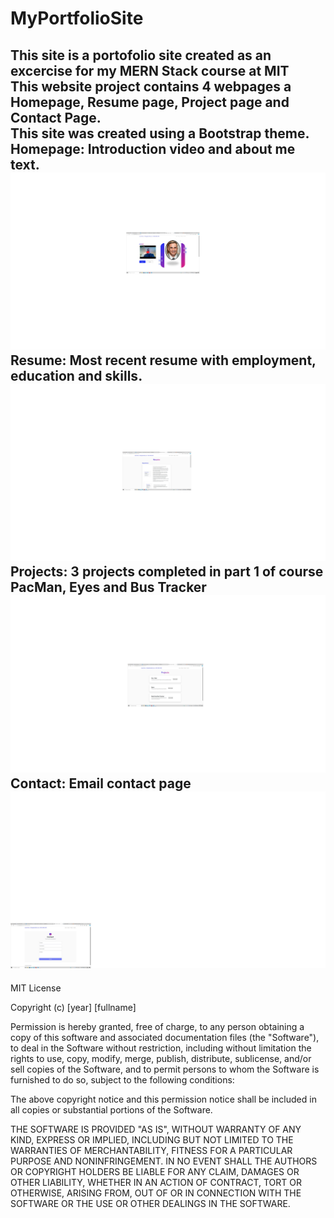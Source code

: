 # MyPortfolioSite
<h2> This site is a portofolio site created as an excercise for my MERN Stack course at MIT<br>
This website project contains 4 webpages a Homepage, Resume page, Project page and Contact Page. <br>
This site was created using a Bootstrap theme.<br> 
Homepage:  Introduction video and about me text.<br>
  <img src="assets/Homepage.jpg" />
Resume: Most recent resume with employment, education and skills.<br>
  <img src="assets/resume.jpg" />
Projects: 3 projects completed in part 1 of course PacMan, Eyes and Bus Tracker<br>
  <img src="assets/projects.jpg" />
Contact: Email contact page<br>
<img src="assets/contact.jpg" /></h2>
<h44>
  MIT License

Copyright (c) [year] [fullname]

Permission is hereby granted, free of charge, to any person obtaining a copy
of this software and associated documentation files (the "Software"), to deal
in the Software without restriction, including without limitation the rights
to use, copy, modify, merge, publish, distribute, sublicense, and/or sell
copies of the Software, and to permit persons to whom the Software is
furnished to do so, subject to the following conditions:

The above copyright notice and this permission notice shall be included in all
copies or substantial portions of the Software.

THE SOFTWARE IS PROVIDED "AS IS", WITHOUT WARRANTY OF ANY KIND, EXPRESS OR
IMPLIED, INCLUDING BUT NOT LIMITED TO THE WARRANTIES OF MERCHANTABILITY,
FITNESS FOR A PARTICULAR PURPOSE AND NONINFRINGEMENT. IN NO EVENT SHALL THE
AUTHORS OR COPYRIGHT HOLDERS BE LIABLE FOR ANY CLAIM, DAMAGES OR OTHER
LIABILITY, WHETHER IN AN ACTION OF CONTRACT, TORT OR OTHERWISE, ARISING FROM,
OUT OF OR IN CONNECTION WITH THE SOFTWARE OR THE USE OR OTHER DEALINGS IN THE
SOFTWARE.
</h44>
